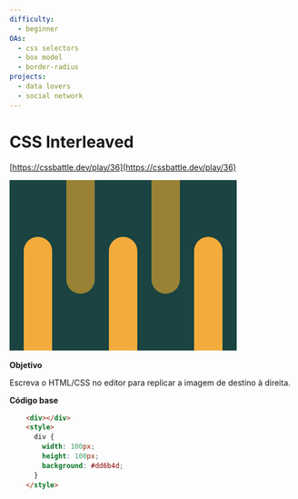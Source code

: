 ```yaml
---
difficulty:
  - beginner
OAs:
  - css selectors
  - box model
  - border-radius
projects:
  - data lovers
  - social network
---
```


# CSS Interleaved

[https://cssbattle.dev/play/36](https://cssbattle.dev/play/36)

![CSS Interleaved](css_interleaved.png)

__Objetivo__

Escreva o HTML/CSS no editor para replicar a imagem de destino à direita.

__Código base__

```html
    <div></div>
    <style>
      div {
        width: 100px;
        height: 100px;
        background: #dd6b4d;
      }
    </style>
```
